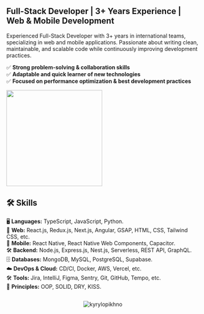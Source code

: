 ## Full-Stack Developer | 3+ Years Experience | Web & Mobile Development

Experienced Full-Stack Developer with 3+ years in international teams, specializing in web and mobile applications. Passionate about writing clean, maintainable, and scalable code while continuously improving development practices.

✅ **Strong problem-solving & collaboration skills**  
✅ **Adaptable and quick learner of new technologies**  
✅ **Focused on performance optimization & best development practices**  

<img src="https://github.com/user-attachments/assets/ccc35a32-b3cf-430f-8e80-ad0fae732336" width="250">

## 🛠 Skills

🖥️ **Languages:** TypeScript, JavaScript, Python.  
🎨 **Web:** React.js, Redux.js, Next.js, Angular, GSAP, HTML, CSS, Tailwind CSS, etc.  
📱 **Mobile:** React Native, React Native Web Components, Capacitor.  
🛠️ **Backend:** Node.js, Express.js, Nest.js, Serverless, REST API, GraphQL.  
🗄️ **Databases:** MongoDB, MySQL, PostgreSQL, Supabase.  
☁️ **DevOps & Cloud:** CD/CI, Docker, AWS, Vercel, etc.  
🛠️ **Tools:** Jira, IntelliJ, Figma, Sentry, Git, GitHub, Tempo, etc.  
📏 **Principles:** OOP, SOLID, DRY, KISS.   

## 
  
<p align="center"> <img src="https://komarev.com/ghpvc/?username=kyrylopikhno&label=Profile%20views&color=0e75b6&style=flat" alt="kyrylopikhno" /></p>















<!-- <span class="meta_for_parser tablespecs" style="visibility:hidden">Hello, friends</span> -->
<!-- <img src="https://media.giphy.com/media/hvRJCLFzcasrR4ia7z/giphy.gif" height="25"> -->

<!-- <p align="left">I'm a Full Stack Developer | ex TV channel videographer</p> -->

<!-- <span>These are the languages I use: </span> -->
<!-- <img src="https://techstack-generator.vercel.app/ts-icon.svg" alt="TypeScript" width="30" height="30" /> -->
<!-- <img src="https://techstack-generator.vercel.app/js-icon.svg" alt="JavaScript" width="30" height="30" /> -->
<!-- <img src="https://techstack-generator.vercel.app/python-icon.svg" alt="Python" width="25" height="25" /> -->

<!-- <br/> -->

<!-- <p align="center">
  <a href="https://github.com/KyryloPikhno">
    <img src="https://github-profile-summary-cards.vercel.app/api/cards/profile-details?username=KyryloPikhno&theme=radical" alt="Chirag's GitHub Contribution"/>
  </a>
</p> -->
